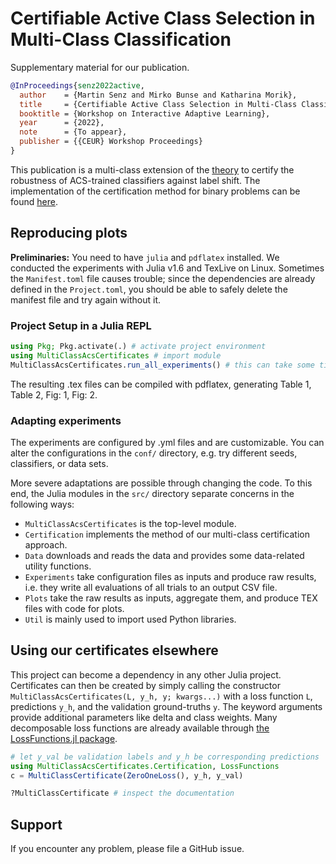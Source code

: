 # Certifiable Active Class Selection in Multi-Class Classification

Supplementary material for our publication.

```bibtex
@InProceedings{senz2022active,
  author    = {Martin Senz and Mirko Bunse and Katharina Morik},
  title     = {Certifiable Active Class Selection in Multi-Class Classification},
  booktitle = {Workshop on Interactive Adaptive Learning},
  year      = {2022},
  note      = {To appear},
  publisher = {{CEUR} Workshop Proceedings}
}
```

This publication is a multi-class extension of the [theory](https://2021.ecmlpkdd.org/wp-content/uploads/2021/07/sub_598.pdf) to certify the robustness of ACS-trained classifiers against label shift. The implementation of the certification method for binary problems can be found [here](https://github.com/mirkobunse/AcsCertificates.jl).

## Reproducing plots

**Preliminaries:** You need to have `julia` and `pdflatex` installed. We conducted the experiments with Julia v1.6 and TexLive on Linux. Sometimes the `Manifest.toml` file causes trouble; since the dependencies are already defined in the `Project.toml`, you should be able to safely delete the manifest file and try again without it.

### Project Setup in a Julia REPL

```julia
using Pkg; Pkg.activate(.) # activate project environment 
using MultiClassAcsCertificates # import module
MultiClassAcsCertificates.run_all_experiments() # this can take some time...
```
The resulting .tex files can be compiled with pdflatex, generating Table 1, Table 2, Fig: 1, Fig: 2. 

### Adapting experiments
The experiments are configured by .yml files and are customizable. You can alter the configurations in the `conf/` directory, e.g. try different seeds, classifiers, or data sets.

More severe adaptations are possible through changing the code. To this end, the Julia modules in the `src/` directory separate concerns in the following ways:

- `MultiClassAcsCertificates` is the top-level module.
- `Certification` implements the method of our multi-class certification approach.
- `Data` downloads and reads the data and provides some data-related utility functions.
- `Experiments` take configuration files as inputs and produce raw results, i.e. they write all evaluations of all trials to an output CSV file.
- `Plots` take the raw results as inputs, aggregate them, and produce TEX files with code for plots.
- `Util` is mainly used to import used Python libraries.

## Using our certificates elsewhere

This project can become a dependency in any other Julia project. Certificates can then be created by simply calling the constructor `MultiClassAcsCertificates(L, y_h, y; kwargs...)` with a loss function `L`, predictions `y_h`, and the validation ground-truths `y`. The keyword arguments provide additional parameters like delta and class weights. Many decomposable loss functions are already available through [the LossFunctions.jl package](https://github.com/JuliaML/LossFunctions.jl).

```julia
# let y_val be validation labels and y_h be corresponding predictions
using MultiClassAcsCertificates.Certification, LossFunctions
c = MultiClassCertificate(ZeroOneLoss(), y_h, y_val)

?MultiClassCertificate # inspect the documentation
```

## Support

If you encounter any problem, please file a GitHub issue.